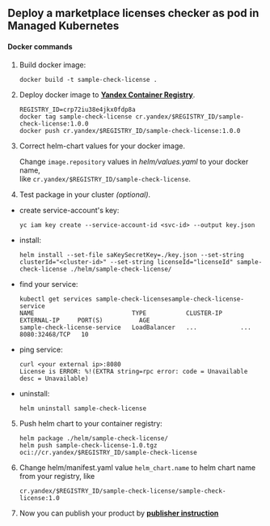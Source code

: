## Deploy a marketplace licenses checker as pod in Managed Kubernetes   

#### Docker commands

1. Build docker image:
    ```
    docker build -t sample-check-license .
    ```

2. Deploy docker image to [**Yandex Container Registry**](https://cloud.yandex.ru/docs/container-registry/).
    ```
    REGISTRY_ID=crp72iu38e4jkx0fdp8a
    docker tag sample-check-license cr.yandex/$REGISTRY_ID/sample-check-license:1.0.0
    docker push cr.yandex/$REGISTRY_ID/sample-check-license:1.0.0
    ```

3. Correct helm-chart values for your docker image.

    Change `image.repository` values in *helm/values.yaml* to your docker name,\
    like `cr.yandex/$REGISTRY_ID/sample-check-license`.

4. Test package in your cluster *(optional)*.

  - create service-account's key:
    ```
    yc iam key create --service-account-id <svc-id> --output key.json
    ```
  - install:
    ```
    helm install --set-file saKeySecretKey=./key.json --set-string clusterId="<cluster-id>" --set-string licenseId="licenseId" sample-check-license ./helm/sample-check-license/
    ```
  - find your service:
    ```
    kubectl get services sample-check-licensesample-check-license-service
    NAME                           TYPE           CLUSTER-IP     EXTERNAL-IP     PORT(S)          AGE
    sample-check-license-service   LoadBalancer   ...            ...             8080:32468/TCP   10
    ```
  - ping service:
    ```
    curl <your external ip>:8080
    License is ERROR: %!(EXTRA string=rpc error: code = Unavailable desc = Unavailable)
    ```
  - uninstall:
    ```
    helm uninstall sample-check-license
    ```

5. Push helm chart to your container registry:
    ```
    helm package ./helm/sample-check-license/
    helm push sample-check-license-1.0.tgz oci://cr.yandex/$REGISTRY_ID/sample-check-license
    ```

6. Change helm/manifest.yaml value `helm_chart.name` to helm chart name from your registry, like
    ```
    cr.yandex/$REGISTRY_ID/sample-check-license/sample-check-license:1.0
    ```
   
7. Now you can publish your product by [**publisher instruction**](https://cloud.yandex.ru/docs/marketplace/operations/create-container)
